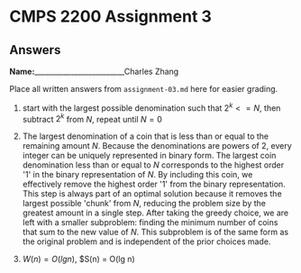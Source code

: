 # CMPS 2200 Assignment 3
## Answers

**Name:**_________________________Charles Zhang


Place all written answers from `assignment-03.md` here for easier grading.

1.  start with the largest possible denomination such that $2^k <= N$, then subtract $2^k$ from $N$, repeat until $N=0$


2.   The largest denomination of a coin that is less than or equal to the remaining amount $N$. Because the denominations are powers of 2, every integer can be uniquely represented in binary form. The largest coin denomination less than or equal to 
 $N$ corresponds to the highest order '1' in the binary representation of $N$. By including this coin, we effectively remove the highest order '1' from the binary representation. This step is always part of an optimal solution because it removes the largest possible 'chunk' from $N$, reducing the problem size by the greatest amount in a single step. After taking the greedy choice, we are left with a smaller subproblem: finding the minimum number of coins that sum to the new value of $N$. This subproblem is of the same form as the original problem and is independent of the prior choices made. 


3. $W(n)=O(lg n)$, $S(n) = O(lg n)
